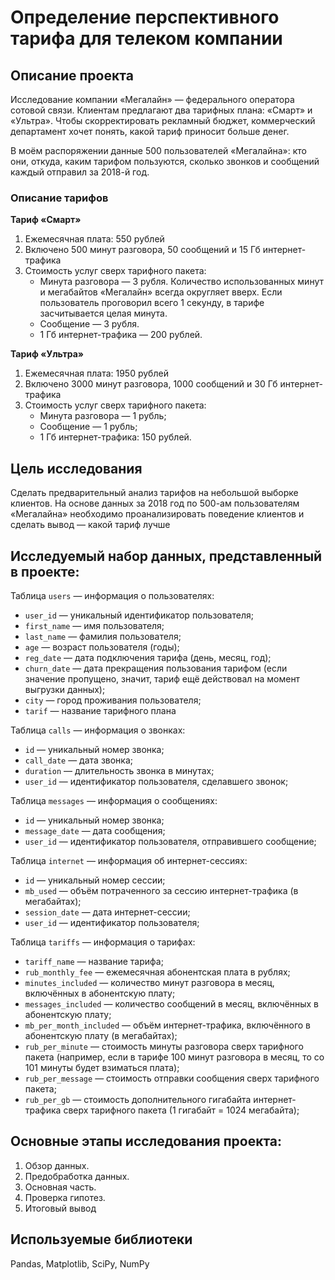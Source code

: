 # Определение перспективного тарифа для телеком компании

## Описание проекта
Исследование компании «Мегалайн» — федерального оператора сотовой связи. Клиентам предлагают два тарифных плана: «Смарт» и «Ультра». Чтобы скорректировать рекламный бюджет, коммерческий департамент хочет понять, какой тариф приносит больше денег.

В моём распоряжении данные 500 пользователей «Мегалайна»: кто они, откуда, каким тарифом пользуются, сколько звонков и сообщений каждый отправил за 2018-й год.

### Описание тарифов
**Тариф «Смарт»**
1. Ежемесячная плата: 550 рублей
2. Включено 500 минут разговора, 50 сообщений и 15 Гб интернет-трафика
3. Стоимость услуг сверх тарифного пакета:
   - Минута разговора — 3 рубля. Количество использованных минут и мегабайтов «Мегалайн» всегда округляет вверх. Если пользователь проговорил всего 1 секунду, в тарифе засчитывается целая минута.
   - Сообщение — 3 рубля.
   - 1 Гб интернет-трафика — 200 рублей.

**Тариф «Ультра»**
1. Ежемесячная плата: 1950 рублей
2. Включено 3000 минут разговора, 1000 сообщений и 30 Гб интернет-трафика
3. Стоимость услуг сверх тарифного пакета:
   - Минута разговора — 1 рубль;
   - Сообщение — 1 рубль;
   - 1 Гб интернет-трафика: 150 рублей.

## Цель исследования
Сделать предварительный анализ тарифов на небольшой выборке клиентов. На основе данных за 2018 год по 500-ам пользователям «Мегалайна» необходимо проанализировать поведение клиентов и сделать вывод — какой тариф лучше

## Исследуемый набор данных, представленный в проекте:
Таблица `users` — информация о пользователях:
* `user_id` — уникальный идентификатор пользователя;
* `first_name` — имя пользователя; 
* `last_name` — фамилия пользователя;
* `age` — возраст пользователя (годы);
* `reg_date` — дата подключения тарифа (день, месяц, год);
* `churn_date` — дата прекращения пользования тарифом (если значение пропущено, значит, тариф ещё действовал на момент выгрузки данных);
* `city` — город проживания пользователя;
* `tarif` — название тарифного плана

Таблица `calls` — информация о звонках:
* `id` — уникальный номер звонка;
* `call_date` — дата звонка; 
* `duration` — длительность звонка в минутах;
* `user_id` — идентификатор пользователя, сделавшего звонок;

Таблица `messages` — информация о сообщениях:
* `id` — уникальный номер звонка;
* `message_date` — дата сообщения; 
* `user_id` — идентификатор пользователя, отправившего сообщение;

Таблица `internet` — информация об интернет-сессиях:
* `id` — уникальный номер сессии;
* `mb_used` — объём потраченного за сессию интернет-трафика (в мегабайтах); 
* `session_date` — дата интернет-сессии;
* `user_id` — идентификатор пользователя;

Таблица `tariffs` — информация о тарифах:
* `tariff_name` — название тарифа;
* `rub_monthly_fee` — ежемесячная абонентская плата в рублях; 
* `minutes_included` — количество минут разговора в месяц, включённых в абонентскую плату;
* `messages_included` — количество сообщений в месяц, включённых в абонентскую плату;
* `mb_per_month_included` — объём интернет-трафика, включённого в абонентскую плату (в мегабайтах);
* `rub_per_minute` — стоимость минуты разговора сверх тарифного пакета (например, если в тарифе 100 минут разговора в месяц, то со 101 минуты будет взиматься плата);
* `rub_per_message` — стоимость отправки сообщения сверх тарифного пакета;
* `rub_per_gb` — стоимость дополнительного гигабайта интернет-трафика сверх тарифного пакета (1 гигабайт = 1024 мегабайта);

## Основные этапы исследования проекта:
1. Обзор данных.
2. Предобработка данных.
3. Основная часть.
4. Проверка гипотез. 
5. Итоговый вывод

## Используемые библиотеки
Pandas, Matplotlib, SciPy, NumPy
